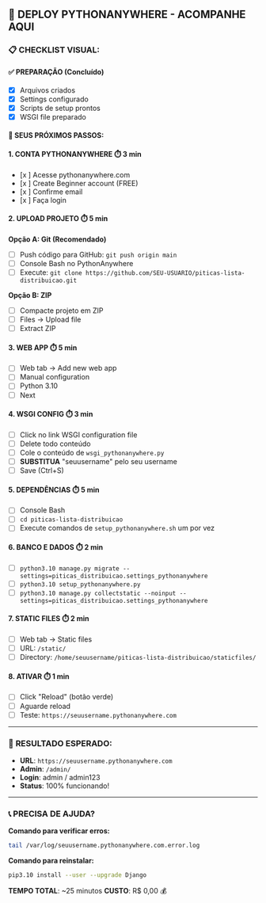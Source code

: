## 🎯 DEPLOY PYTHONANYWHERE - ACOMPANHE AQUI

### 📋 **CHECKLIST VISUAL:**

#### ✅ **PREPARAÇÃO (Concluído)**
- [x] Arquivos criados
- [x] Settings configurado  
- [x] Scripts de setup prontos
- [x] WSGI file preparado

#### 🔄 **SEUS PRÓXIMOS PASSOS:**

#### **1. CONTA PYTHONANYWHERE** ⏱️ 3 min
- [x ] Acesse pythonanywhere.com
- [x ] Create Beginner account (FREE)
- [x ] Confirme email
- [x ] Faça login

#### **2. UPLOAD PROJETO** ⏱️ 5 min
**Opção A: Git (Recomendado)**
- [ ] Push código para GitHub: `git push origin main`
- [ ] Console Bash no PythonAnywhere
- [ ] Execute: `git clone https://github.com/SEU-USUARIO/piticas-lista-distribuicao.git`

**Opção B: ZIP**
- [ ] Compacte projeto em ZIP
- [ ] Files → Upload file
- [ ] Extract ZIP

#### **3. WEB APP** ⏱️ 5 min
- [ ] Web tab → Add new web app
- [ ] Manual configuration
- [ ] Python 3.10
- [ ] Next

#### **4. WSGI CONFIG** ⏱️ 3 min
- [ ] Click no link WSGI configuration file
- [ ] Delete todo conteúdo
- [ ] Cole o conteúdo de `wsgi_pythonanywhere.py`
- [ ] **SUBSTITUA** "seuusername" pelo seu username
- [ ] Save (Ctrl+S)

#### **5. DEPENDÊNCIAS** ⏱️ 5 min
- [ ] Console Bash
- [ ] `cd piticas-lista-distribuicao`
- [ ] Execute comandos de `setup_pythonanywhere.sh` um por vez

#### **6. BANCO E DADOS** ⏱️ 2 min
- [ ] `python3.10 manage.py migrate --settings=piticas_distribuicao.settings_pythonanywhere`
- [ ] `python3.10 setup_pythonanywhere.py`
- [ ] `python3.10 manage.py collectstatic --noinput --settings=piticas_distribuicao.settings_pythonanywhere`

#### **7. STATIC FILES** ⏱️ 2 min
- [ ] Web tab → Static files
- [ ] URL: `/static/`
- [ ] Directory: `/home/seuusername/piticas-lista-distribuicao/staticfiles/`

#### **8. ATIVAR** ⏱️ 1 min
- [ ] Click "Reload" (botão verde)
- [ ] Aguarde reload
- [ ] Teste: `https://seuusername.pythonanywhere.com`

---

### 🎉 **RESULTADO ESPERADO:**

- **URL**: `https://seuusername.pythonanywhere.com`
- **Admin**: `/admin/`
- **Login**: admin / admin123
- **Status**: 100% funcionando!

---

### 📞 **PRECISA DE AJUDA?**

**Comando para verificar erros:**
```bash
tail /var/log/seuusername.pythonanywhere.com.error.log
```

**Comando para reinstalar:**
```bash
pip3.10 install --user --upgrade Django
```

**TEMPO TOTAL**: ~25 minutos
**CUSTO**: R$ 0,00 💰
